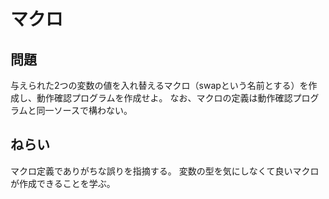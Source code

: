 # マクロ

## 問題
与えられた2つの変数の値を入れ替えるマクロ（swapという名前とする）を作成し、動作確認プログラムを作成せよ。
なお、マクロの定義は動作確認プログラムと同一ソースで構わない。

## ねらい
マクロ定義でありがちな誤りを指摘する。
変数の型を気にしなくて良いマクロが作成できることを学ぶ。
